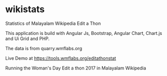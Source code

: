 # wikistats
Statistics of Malayalam Wikipedia Edit a Thon

This application is build with Angular Js, Bootstrap, Angular Chart, Chart.js and Ui Grid and PHP.

The data is from quarry.wmflabs.org

Live Demo at https://tools.wmflabs.org/editathonstat

Running the Woman's Day Edit a thon 2017 in Malayalam Wikipedia


